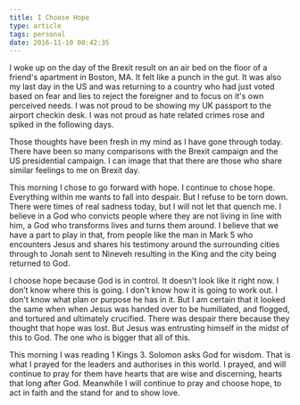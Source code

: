 ```yaml
---
title: I Choose Hope
type: article
tags: personal
date: 2016-11-10 00:42:35
---
```

<p>I woke up on the day of the Brexit result on an air bed on the floor of a friend&#39;s apartment in Boston, MA. It felt like a punch in the gut. It was also my last day in the US and was returning to a country who had just voted based on fear and lies to reject the foreigner and to focus on it&#39;s own perceived needs. I was not proud to be showing my UK passport to the airport checkin desk. I was not proud as hate related crimes rose and spiked in the following days.</p><p> Those thoughts have been fresh in my mind as I have gone through today. There have been so many comparisons with the Brexit campaign and the US presidential campaign. I can image that that there are those who share similar feelings to me on Brexit day.</p><p> This morning I chose to go forward with hope. I continue to chose hope. Everything within me wants to fall into despair. But I refuse to be torn down. There were times of real sadness today, but I will not let that quench me. I believe in a God who convicts people where they are not living in line with him, a God who transforms lives and turns them around. I believe that we have a part to play in that, from people like the man in Mark 5 who encounters Jesus and shares his testimony around the surrounding cities through to Jonah sent to Nineveh resulting in the King and the city being returned to God.</p><p> I choose hope because God is in control. It doesn&#39;t look like it right now. I don&rsquo;t know where this is going. I don&#39;t know how it is going to work out. I don&#39;t know what plan or purpose he has in it. But I am certain that it looked the same when when Jesus was handed over to be humiliated, and flogged, and tortured and ultimately crucified. There was despair there because they thought that hope was lost. But Jesus was entrusting himself in the midst of this to God. The one who is bigger that all of this.</p><p> This morning I was reading 1 Kings 3. Solomon asks God for wisdom. That is what I prayed for the leaders and authorises in this world. I prayed, and will continue to pray for them have hearts that are wise and discerning, hearts that long after God. Meanwhile I will continue to pray and choose hope, to act in faith and the stand for and to show love.</p>
